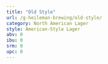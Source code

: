 ```yaml
---
title: "Old Style"
url: /g-heileman-brewing/old-style/
category: North American Lager
style: American-Style Lager
abv: 0
ibu: 0
srm: 0
upc: 0
---
```


